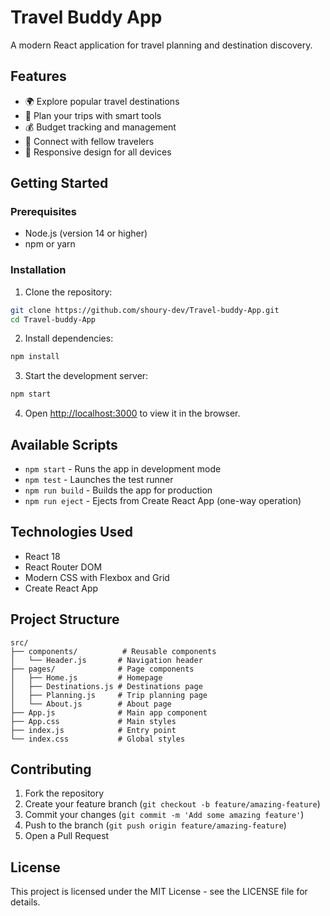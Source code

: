 # Travel Buddy App

A modern React application for travel planning and destination discovery.

## Features

- 🌍 Explore popular travel destinations
- 📅 Plan your trips with smart tools
- 💰 Budget tracking and management
- 🤝 Connect with fellow travelers
- 📱 Responsive design for all devices

## Getting Started

### Prerequisites

- Node.js (version 14 or higher)
- npm or yarn

### Installation

1. Clone the repository:
```bash
git clone https://github.com/shoury-dev/Travel-buddy-App.git
cd Travel-buddy-App
```

2. Install dependencies:
```bash
npm install
```

3. Start the development server:
```bash
npm start
```

4. Open [http://localhost:3000](http://localhost:3000) to view it in the browser.

## Available Scripts

- `npm start` - Runs the app in development mode
- `npm test` - Launches the test runner
- `npm run build` - Builds the app for production
- `npm run eject` - Ejects from Create React App (one-way operation)

## Technologies Used

- React 18
- React Router DOM
- Modern CSS with Flexbox and Grid
- Create React App

## Project Structure

```
src/
├── components/          # Reusable components
│   └── Header.js       # Navigation header
├── pages/              # Page components
│   ├── Home.js         # Homepage
│   ├── Destinations.js # Destinations page
│   ├── Planning.js     # Trip planning page
│   └── About.js        # About page
├── App.js              # Main app component
├── App.css             # Main styles
├── index.js            # Entry point
└── index.css           # Global styles
```

## Contributing

1. Fork the repository
2. Create your feature branch (`git checkout -b feature/amazing-feature`)
3. Commit your changes (`git commit -m 'Add some amazing feature'`)
4. Push to the branch (`git push origin feature/amazing-feature`)
5. Open a Pull Request

## License

This project is licensed under the MIT License - see the LICENSE file for details.
